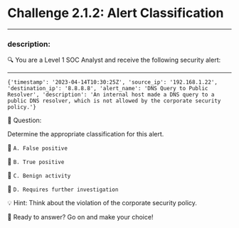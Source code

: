 # **Challenge 2.1.2: Alert Classification**

---

### **description:**

🔍 You are a Level 1 SOC Analyst and receive the following security alert:

---
```plaintext
{'timestamp': '2023-04-14T10:30:25Z', 'source_ip': '192.168.1.22', 'destination_ip': '8.8.8.8', 'alert_name': 'DNS Query to Public Resolver', 'description': 'An internal host made a DNS query to a public DNS resolver, which is not allowed by the corporate security policy.'}
```
🤔 Question:

Determine the appropriate classification for this alert.

🔘 ```A. False positive```

🔘 ```B. True positive```

🔘 ```C. Benign activity```

🔘 ```D. Requires further investigation```

💡 Hint: Think about the violation of the corporate security policy.

🚀 Ready to answer? Go on and make your choice!